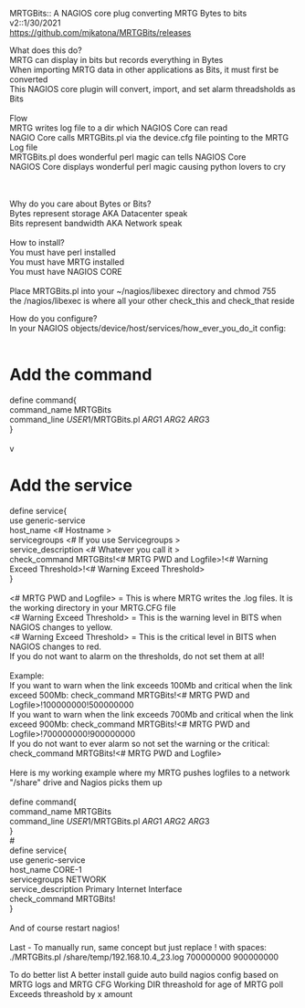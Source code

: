 MRTGBits:: A NAGIOS core plug converting MRTG Bytes to bits<br>
v2::1/30/2021<br>
https://github.com/mjkatona/MRTGBits/releases<br>

What does this do?<br>
MRTG can display in bits but records everything in Bytes<br>
When importing MRTG data in other applications as Bits, it must first be converted<br>
This NAGIOS core plugin will convert, import, and set alarm threadsholds as Bits<br>
<br>
Flow<br>
MRTG writes log file to a dir which NAGIOS Core can read<br>
NAGIO Core calls MRTGBits.pl via the device.cfg file pointing to the MRTG Log file<br>
MRTGBits.pl does wonderful perl magic can tells NAGIOS Core<br>
NAGIOS Core displays wonderful perl magic causing python lovers to cry<br>

<br><br>
Why do you care about Bytes or Bits?<br>
Bytes represent storage AKA Datacenter speak<br>
Bits represent bandwidth AKA Network speak<br>
<br>
How to install?<br>
You must have perl installed<br>
You must have MRTG installed<br>
You must have NAGIOS CORE<br>
<br>
Place MRTGBits.pl into your ~/nagios/libexec directory and chmod 755<br>
the /nagios/libexec is where all your other check_this and check_that reside<br>

How do you configure?<br>
In your NAGIOS objects/device/host/services/how_ever_you_do_it config:<br>
<br>
# Add the command<br>
define command{<br>
command_name MRTGBits<br>
command_line $USER1$/MRTGBits.pl $ARG1$ $ARG2$ $ARG3$<br>
}<br>
<br>
v
# Add the service<br>
define service{<br>
use generic-service<br>
host_name <# Hostname ><br>
servicegroups <# If you use Servicegroups ><br>
service_description <# Whatever you call it ><br>
check_command MRTGBits!<# MRTG PWD and Logfile>!<# Warning Exceed Threshold>!<# Warning Exceed Threshold> <br>
}<br>
<br>
<# MRTG PWD and Logfile> = This is where MRTG writes the .log files. It is the working directory in your MRTG.CFG file<br>
<# Warning Exceed Threshold> = This is the warning level in BITS when NAGIOS changes to yellow.<br>
<# Warning Exceed Threshold> = This is the critical level in BITS when NAGIOS changes to red.<br>
If you do not want to alarm on the thresholds, do not set them at all!<br>
<br>
Example:<br>
If you want to warn when the link exceeds 100Mb and critical when the link exceed 500Mb: check_command MRTGBits!<# MRTG PWD and Logfile>!100000000!500000000<br>
If you want to warn when the link exceeds 700Mb and critical when the link exceed 900Mb: check_command MRTGBits!<# MRTG PWD and Logfile>!700000000!900000000<br>
If you do not want to ever alarm so not set the warning or the critical: check_command MRTGBits!<# MRTG PWD and Logfile><br>
<br>
Here is my working example where my MRTG pushes logfiles to a network "/share" drive and Nagios picks them up<br>
<br>
define command{<br>
command_name MRTGBits<br>
command_line $USER1$/MRTGBits.pl $ARG1$ $ARG2$ $ARG3$<br>
}<br>
#<br>
define service{<br>
use generic-service<br>
host_name CORE-1<br>
servicegroups NETWORK<br>
service_description Primary Internet Interface<br>
check_command MRTGBits!<br>
}<br>
<br>
And of course restart nagios!<br>
<br>
Last - To manually run, same concept but just replace ! with spaces:<br>
./MRTGBits.pl /share/temp/192.168.10.4_23.log 700000000 900000000<br>

To do better list
A better install guide
auto build nagios config based on MRTG logs and MRTG CFG Working DIR
threashold for age of MRTG poll
Exceeds threashold by x amount
